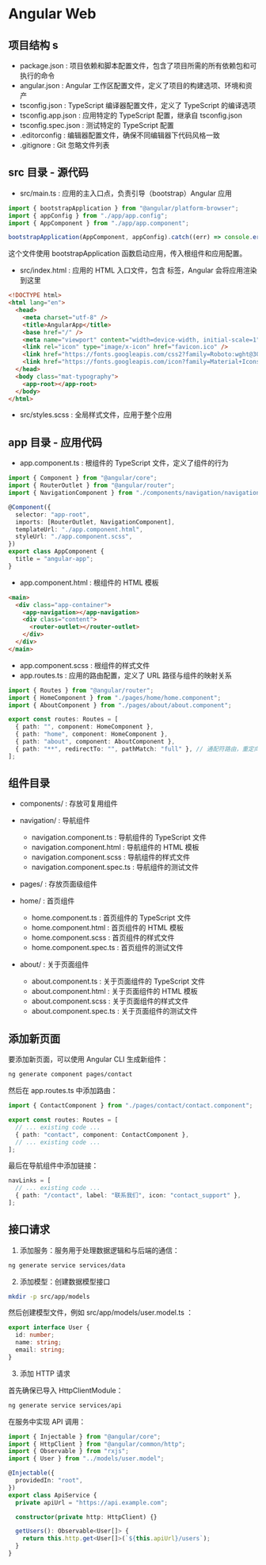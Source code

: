 # Angular Web

## 项目结构 s

- package.json : 项目依赖和脚本配置文件，包含了项目所需的所有依赖包和可执行的命令
- angular.json : Angular 工作区配置文件，定义了项目的构建选项、环境和资产
- tsconfig.json : TypeScript 编译器配置文件，定义了 TypeScript 的编译选项
- tsconfig.app.json : 应用特定的 TypeScript 配置，继承自 tsconfig.json
- tsconfig.spec.json : 测试特定的 TypeScript 配置
- .editorconfig : 编辑器配置文件，确保不同编辑器下代码风格一致
- .gitignore : Git 忽略文件列表

## src 目录 - 源代码

- src/main.ts : 应用的主入口点，负责引导（bootstrap）Angular 应用

```ts
import { bootstrapApplication } from "@angular/platform-browser";
import { appConfig } from "./app/app.config";
import { AppComponent } from "./app/app.component";

bootstrapApplication(AppComponent, appConfig).catch((err) => console.error(err));
```

这个文件使用 bootstrapApplication 函数启动应用，传入根组件和应用配置。

- src/index.html : 应用的 HTML 入口文件，包含 <app-root> 标签，Angular 会将应用渲染到这里

```html
<!DOCTYPE html>
<html lang="en">
  <head>
    <meta charset="utf-8" />
    <title>AngularApp</title>
    <base href="/" />
    <meta name="viewport" content="width=device-width, initial-scale=1" />
    <link rel="icon" type="image/x-icon" href="favicon.ico" />
    <link href="https://fonts.googleapis.com/css2?family=Roboto:wght@300;400;500&display=swap" rel="stylesheet" />
    <link href="https://fonts.googleapis.com/icon?family=Material+Icons" rel="stylesheet" />
  </head>
  <body class="mat-typography">
    <app-root></app-root>
  </body>
</html>
```

- src/styles.scss : 全局样式文件，应用于整个应用

## app 目录 - 应用代码

- app.component.ts : 根组件的 TypeScript 文件，定义了组件的行为

```ts
import { Component } from "@angular/core";
import { RouterOutlet } from "@angular/router";
import { NavigationComponent } from "./components/navigation/navigation.component";

@Component({
  selector: "app-root",
  imports: [RouterOutlet, NavigationComponent],
  templateUrl: "./app.component.html",
  styleUrl: "./app.component.scss",
})
export class AppComponent {
  title = "angular-app";
}
```

- app.component.html : 根组件的 HTML 模板

```html
<main>
  <div class="app-container">
    <app-navigation></app-navigation>
    <div class="content">
      <router-outlet></router-outlet>
    </div>
  </div>
</main>
```

- app.component.scss : 根组件的样式文件
- app.routes.ts : 应用的路由配置，定义了 URL 路径与组件的映射关系

```ts
import { Routes } from "@angular/router";
import { HomeComponent } from "./pages/home/home.component";
import { AboutComponent } from "./pages/about/about.component";

export const routes: Routes = [
  { path: "", component: HomeComponent },
  { path: "home", component: HomeComponent },
  { path: "about", component: AboutComponent },
  { path: "**", redirectTo: "", pathMatch: "full" }, // 通配符路由，重定向到首页
];
```

## 组件目录

- components/ : 存放可复用组件

- navigation/ : 导航组件
  - navigation.component.ts : 导航组件的 TypeScript 文件
  - navigation.component.html : 导航组件的 HTML 模板
  - navigation.component.scss : 导航组件的样式文件
  - navigation.component.spec.ts : 导航组件的测试文件
- pages/ : 存放页面级组件

- home/ : 首页组件
  - home.component.ts : 首页组件的 TypeScript 文件
  - home.component.html : 首页组件的 HTML 模板
  - home.component.scss : 首页组件的样式文件
  - home.component.spec.ts : 首页组件的测试文件
- about/ : 关于页面组件
  - about.component.ts : 关于页面组件的 TypeScript 文件
  - about.component.html : 关于页面组件的 HTML 模板
  - about.component.scss : 关于页面组件的样式文件
  - about.component.spec.ts : 关于页面组件的测试文件

## 添加新页面

要添加新页面，可以使用 Angular CLI 生成新组件：

```bash
ng generate component pages/contact
```

然后在 app.routes.ts 中添加路由：

```ts
import { ContactComponent } from "./pages/contact/contact.component";

export const routes: Routes = [
  // ... existing code ...
  { path: "contact", component: ContactComponent },
  // ... existing code ...
];
```

最后在导航组件中添加链接：

```ts
navLinks = [
  // ... existing code ...
  { path: "/contact", label: "联系我们", icon: "contact_support" },
];
```

## 接口请求

1. 添加服务：服务用于处理数据逻辑和与后端的通信：

```bash
ng generate service services/data
```

2. 添加模型：创建数据模型接口

```bash
mkdir -p src/app/models
```

然后创建模型文件，例如 src/app/models/user.model.ts ：

```ts
export interface User {
  id: number;
  name: string;
  email: string;
}
```

3. 添加 HTTP 请求

首先确保已导入 HttpClientModule：

```bash
ng generate service services/api
```

在服务中实现 API 调用：

```ts
import { Injectable } from "@angular/core";
import { HttpClient } from "@angular/common/http";
import { Observable } from "rxjs";
import { User } from "../models/user.model";

@Injectable({
  providedIn: "root",
})
export class ApiService {
  private apiUrl = "https://api.example.com";

  constructor(private http: HttpClient) {}

  getUsers(): Observable<User[]> {
    return this.http.get<User[]>(`${this.apiUrl}/users`);
  }
}
```
